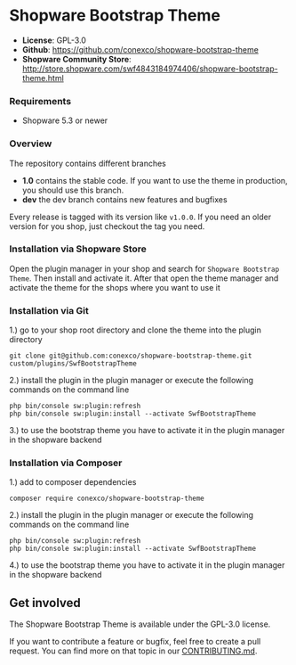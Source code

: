 # Shopware Bootstrap Theme

- **License**: GPL-3.0
- **Github**: <https://github.com/conexco/shopware-bootstrap-theme>
- **Shopware Community Store**: <http://store.shopware.com/swf4843184974406/shopware-bootstrap-theme.html>

### Requirements
- Shopware 5.3 or newer


### Overview

The repository contains different branches

- **1.0** contains the stable code. If you want to use the theme in production, you should use this branch.
- **dev** the dev branch contains new features and bugfixes

Every release is tagged with its version like `v1.0.0`. If you need an older version for you shop, just checkout the tag you need.

### Installation via Shopware Store
Open the plugin manager in your shop and search for `Shopware Bootstrap Theme`.
Then install and activate it.
After that open the theme manager and activate the theme for the shops where you want to use it

### Installation via Git
1.) go to your shop root directory and clone the theme into the plugin directory
```
git clone git@github.com:conexco/shopware-bootstrap-theme.git custom/plugins/SwfBootstrapTheme
```

2.) install the plugin in the plugin manager or execute the following commands on the command line
```
php bin/console sw:plugin:refresh
php bin/console sw:plugin:install --activate SwfBootstrapTheme
```

3.) to use the bootstrap theme you have to activate it in the plugin manager in the shopware backend

### Installation via Composer
1.) add to composer dependencies
```
composer require conexco/shopware-bootstrap-theme
```

2.) install the plugin in the plugin manager or execute the following commands on the command line
```
php bin/console sw:plugin:refresh
php bin/console sw:plugin:install --activate SwfBootstrapTheme
```

4.) to use the bootstrap theme you have to activate it in the plugin manager in the shopware backend

## Get involved
The Shopware Bootstrap Theme is available under the GPL-3.0 license.

If you want to contribute a feature or bugfix, feel free to create a pull request. You can find more on that topic in our [CONTRIBUTING.md](CONTRIBUTING.md).
